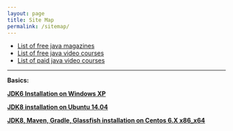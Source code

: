 ```yaml
---
layout: page
title: Site Map
permalink: /sitemap/
---
```



<ul>


<li><a href="/library/magazines/java_magazine/">List of free java magazines</a></li>

<li><a href="http://javadev.org/jekyll/update/2015/02/15/java-free-video-courses-collection.html">List of free java video courses</a></li>
<li><a href="http://javadev.org/jekyll/update/2015/02/15/java-paid-video-courses-collection.html">List of paid java video courses</a></li>

</ul>


___


**Basics:**


<strong><a href="/java_basics/installation/jdk/6/windows/xp/">JDK6 Installation on Windows XP</a></strong>


<strong><a href="http://javadev.org/java_basics/installation/jdk/8/linux/ubuntu/14.04/x86_x64/">JDK8 installation on Ubuntu 14.04</a></strong>


<strong><a href="http://javadev.org/java_basics/installation/jdk/8/linux/centos/6/x86_x64/">JDK8, Maven, Gradle, Glassfish installation on Centos 6.X x86_x64</a></strong>
